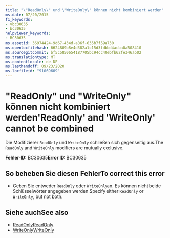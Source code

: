 ```yaml
---
title: "\"ReadOnly\" und \"WriteOnly\" können nicht kombiniert werden"
ms.date: 07/20/2015
f1_keywords:
- vbc30635
- bc30635
helpviewer_keywords:
- BC30635
ms.assetid: 36974424-9d67-434d-a86f-635b7f59a730
ms.openlocfilehash: 6624809b8e4d382a1c15d3fdbbd4acba0a508410
ms.sourcegitcommit: bf5c5850654187705bc94cc40ebfb62fe346ab02
ms.translationtype: MT
ms.contentlocale: de-DE
ms.lasthandoff: 09/23/2020
ms.locfileid: "91069609"
---
```

# <a name="readonly-and-writeonly-cannot-be-combined"></a><span data-ttu-id="4c327-102">"ReadOnly" und "WriteOnly" können nicht kombiniert werden</span><span class="sxs-lookup"><span data-stu-id="4c327-102">'ReadOnly' and 'WriteOnly' cannot be combined</span></span>

<span data-ttu-id="4c327-103">Die Modifizierer `ReadOnly` und `WriteOnly` schließen sich gegenseitig aus.</span><span class="sxs-lookup"><span data-stu-id="4c327-103">The `ReadOnly` and `WriteOnly` modifiers are mutually exclusive.</span></span>  
  
 <span data-ttu-id="4c327-104">**Fehler-ID:** BC30635</span><span class="sxs-lookup"><span data-stu-id="4c327-104">**Error ID:** BC30635</span></span>  
  
## <a name="to-correct-this-error"></a><span data-ttu-id="4c327-105">So beheben Sie diesen Fehler</span><span class="sxs-lookup"><span data-stu-id="4c327-105">To correct this error</span></span>  
  
- <span data-ttu-id="4c327-106">Geben Sie entweder `ReadOnly` oder `WriteOnly`an. Es können nicht beide Schlüsselwörter angegeben werden.</span><span class="sxs-lookup"><span data-stu-id="4c327-106">Specify either `ReadOnly` or `WriteOnly`, but not both.</span></span>  
  
## <a name="see-also"></a><span data-ttu-id="4c327-107">Siehe auch</span><span class="sxs-lookup"><span data-stu-id="4c327-107">See also</span></span>

- [<span data-ttu-id="4c327-108">ReadOnly</span><span class="sxs-lookup"><span data-stu-id="4c327-108">ReadOnly</span></span>](../language-reference/modifiers/readonly.md)
- [<span data-ttu-id="4c327-109">WriteOnly</span><span class="sxs-lookup"><span data-stu-id="4c327-109">WriteOnly</span></span>](../language-reference/modifiers/writeonly.md)
